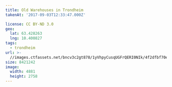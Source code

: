```yaml
---
title: Old Warehouses in Trondheim
takenAt: '2017-09-03T12:33:47.000Z'

license: CC BY-ND 3.0
geo:
  lat: 63.428263
  lng: 10.400827
tags:
  - trondheim
url: >-
  //images.ctfassets.net/bncv3c2gt878/1yVhpyCusqUGFrQERI0NIk/4f2dfbf70ebad635b6c2f68908bd38b2/old-warehouses-in-trondheim_36837568932_o
size: 8421242
image:
  width: 4881
  height: 2758
---
```

